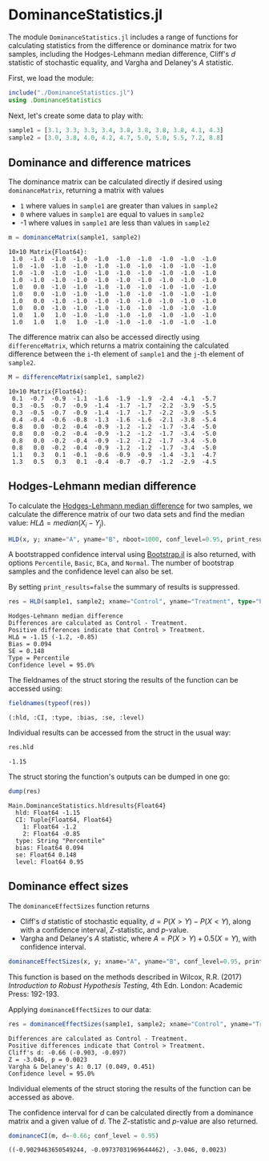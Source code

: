 # DominanceStatistics.jl

The module `DominanceStatistics.jl` includes a range of functions for calculating statistics from the difference or dominance matrix for two samples, including the Hodges-Lehmann median difference, Cliff's $d$ statistic of stochastic equality, and Vargha and Delaney's $A$ statistic.

First, we load the module:

```julia
include("./DominanceStatistics.jl")
using .DominanceStatistics
```

Next, let's create some data to play with:

```julia
sample1 = [3.1, 3.3, 3.3, 3.4, 3.8, 3.8, 3.8, 3.8, 4.1, 4.3]
sample2 = [3.0, 3.8, 4.0, 4.2, 4.7, 5.0, 5.0, 5.5, 7.2, 8.8]
```

## Dominance and difference matrices
The dominance matrix can be calculated directly if desired using `dominanceMatrix`, returning a matrix with values

- `1` where values in `sample1` are greater than values in `sample2`
- `0` where values in `sample1` are equal to values in `sample2`
- -1 where values in `sample1` are less than values in `sample2`

```julia
m = dominanceMatrix(sample1, sample2)
```
```
10×10 Matrix{Float64}:
 1.0  -1.0  -1.0  -1.0  -1.0  -1.0  -1.0  -1.0  -1.0  -1.0
 1.0  -1.0  -1.0  -1.0  -1.0  -1.0  -1.0  -1.0  -1.0  -1.0
 1.0  -1.0  -1.0  -1.0  -1.0  -1.0  -1.0  -1.0  -1.0  -1.0
 1.0  -1.0  -1.0  -1.0  -1.0  -1.0  -1.0  -1.0  -1.0  -1.0
 1.0   0.0  -1.0  -1.0  -1.0  -1.0  -1.0  -1.0  -1.0  -1.0
 1.0   0.0  -1.0  -1.0  -1.0  -1.0  -1.0  -1.0  -1.0  -1.0
 1.0   0.0  -1.0  -1.0  -1.0  -1.0  -1.0  -1.0  -1.0  -1.0
 1.0   0.0  -1.0  -1.0  -1.0  -1.0  -1.0  -1.0  -1.0  -1.0
 1.0   1.0   1.0  -1.0  -1.0  -1.0  -1.0  -1.0  -1.0  -1.0
 1.0   1.0   1.0   1.0  -1.0  -1.0  -1.0  -1.0  -1.0  -1.0
```

The difference matrix can also be accessed directly using `differenceMatrix`, which returns a matrix containing the calculated difference between the `i`-th element of `sample1` and the `j`-th element of `sample2`.

```julia
M = differenceMatrix(sample1, sample2)
```
```
10×10 Matrix{Float64}:
 0.1  -0.7  -0.9  -1.1  -1.6  -1.9  -1.9  -2.4  -4.1  -5.7
 0.3  -0.5  -0.7  -0.9  -1.4  -1.7  -1.7  -2.2  -3.9  -5.5
 0.3  -0.5  -0.7  -0.9  -1.4  -1.7  -1.7  -2.2  -3.9  -5.5
 0.4  -0.4  -0.6  -0.8  -1.3  -1.6  -1.6  -2.1  -3.8  -5.4
 0.8   0.0  -0.2  -0.4  -0.9  -1.2  -1.2  -1.7  -3.4  -5.0
 0.8   0.0  -0.2  -0.4  -0.9  -1.2  -1.2  -1.7  -3.4  -5.0
 0.8   0.0  -0.2  -0.4  -0.9  -1.2  -1.2  -1.7  -3.4  -5.0
 0.8   0.0  -0.2  -0.4  -0.9  -1.2  -1.2  -1.7  -3.4  -5.0
 1.1   0.3   0.1  -0.1  -0.6  -0.9  -0.9  -1.4  -3.1  -4.7
 1.3   0.5   0.3   0.1  -0.4  -0.7  -0.7  -1.2  -2.9  -4.5
```

## Hodges-Lehmann median difference
To calculate the [Hodges-Lehmann median difference](https://en.wikipedia.org/wiki/Hodges–Lehmann_estimator) for two samples, we calculate the difference matrix of our two data sets and find the median value: $HL\Delta = median(X_{i}-Y_{j})$.

```julia
HLD(x, y; xname="A", yname="B", nboot=1000, conf_level=0.95, print_results=true)
```

A bootstrapped confidence interval using [Bootstrap.jl](https://github.com/juliangehring/Bootstrap.jl) is also returned, with options `Percentile`, `Basic`, `BCa`, and `Normal`. The number of bootstrap samples and the confidence level can also be set.

By setting `print_results=false` the summary of results is suppressed.

```julia
res = HLD(sample1, sample2; xname="Control", yname="Treatment", type="Percentile", nboot=200, conf_level=0.95, print_results=true);
```
```
Hodges-Lehmann median difference
Differences are calculated as Control - Treatment.
Positive differences indicate that Control > Treatment.
HLΔ = -1.15 (-1.2, -0.85)
Bias = 0.094
SE = 0.148
Type = Percentile
Confidence level = 95.0%
```
The fieldnames of the struct storing the results of the function can be accessed using:
```julia
fieldnames(typeof(res))
```
```
(:hld, :CI, :type, :bias, :se, :level)
```
Individual results can be accessed from the struct in the usual way:
```julia
res.hld
```
```
-1.15
```
The struct storing the function's outputs can be dumped in one go:
```julia
dump(res)
```
```
Main.DominanceStatistics.hldresults{Float64}
  hld: Float64 -1.15
  CI: Tuple{Float64, Float64}
    1: Float64 -1.2
    2: Float64 -0.85
  type: String "Percentile"
  bias: Float64 0.094
  se: Float64 0.148
  level: Float64 0.95
```

## Dominance effect sizes
The `dominanceEffectSizes` function returns

- Cliff's $d$ statistic of stochastic equality, $d = P(X > Y) - P(X < Y)$, along with a confidence interval, $Z$-statistic, and $p$-value.
- Vargha and Delaney's $A$ statistic, where $A = P(X > Y) + 0.5(X = Y)$, with confidence interval.

```julia
dominanceEffectSizes(x, y; xname="A", yname="B", conf_level=0.95, print_results="true")
```

This function is based on the methods described in Wilcox, R.R. (2017) *Introduction to Robust Hypothesis Testing*, 4th Edn. London: Academic Press: 192-193. 

Applying `dominanceEffectSizes` to our data:

```julia
res = dominanceEffectSizes(sample1, sample2; xname="Control", yname="Treatment", print_results=true);
```
```
Differences are calculated as Control - Treatment.
Positive differences indicate that Control > Treatment.
Cliff's d: -0.66 (-0.903, -0.097)
Z = -3.046, p = 0.0023
Vargha & Delaney's A: 0.17 (0.049, 0.451)
Confidence level = 95.0%
```

Individual elements of the struct storing the results of the function can be accessed as above.

The confidence interval for $d$ can be calculated directly from a dominance matrix and a given value of $d$. The $Z$-statistic and $p$-value are also returned.

```julia
dominanceCI(m, d=-0.66; conf_level = 0.95)
```
```
((-0.9029463650549244, -0.09737031969644462), -3.046, 0.0023)
```